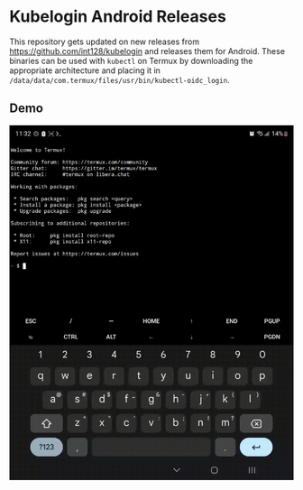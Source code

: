 # Kubelogin Android Releases

This repository gets updated on new releases from <https://github.com/int128/kubelogin> and releases them for Android. These binaries can be used with `kubectl` on Termux by downloading the appropriate architecture and placing it in `/data/data/com.termux/files/usr/bin/kubectl-oidc_login`.

## Demo

![Demo](demo.gif)
